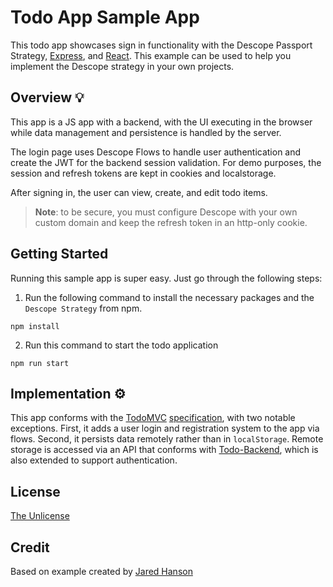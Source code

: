 # Todo App Sample App

This todo app showcases sign in functionality with the Descope Passport Strategy, [Express](https://expressjs.com/), and [React](https://reactjs.org/). This example can be used to help you implement the Descope strategy in your own projects.

## Overview 💡

This app is a JS app with a backend, with the UI executing in
the browser while data management and persistence is handled by the server.

The login page uses Descope Flows to handle user authentication and create the JWT for the backend session validation. 
For demo purposes, the session and refresh tokens are kept in cookies and localstorage.

After signing in, the user can view, create, and edit todo items.

> **Note**: to be secure, you must configure Descope with your own custom domain and keep the
refresh token in an http-only cookie.

## Getting Started

Running this sample app is super easy. Just go through the following steps:

1. Run the following command to install the necessary packages and the `Descope Strategy` from npm.

```
npm install
```

2. Run this command to start the todo application

```
npm run start
```

## Implementation ⚙️

This app conforms with the [TodoMVC](https://todomvc.com/) [specification](https://github.com/tastejs/todomvc/blob/master/app-spec.md),
with two notable exceptions.  First, it adds a user login and registration
system to the app via flows.  Second, it persists data remotely rather than in
`localStorage`.  Remote storage is accessed via an API that conforms with
[Todo-Backend](https://todobackend.com/), which is also extended to support
authentication.

## License

[The Unlicense](https://opensource.org/licenses/unlicense)

## Credit

Based on example created by [Jared Hanson](https://www.jaredhanson.me/)
